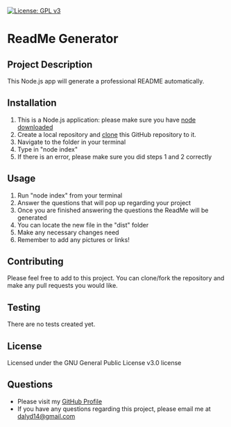 
[![License: GPL v3](https://img.shields.io/badge/License-GPLv3-blue.svg)](https://www.gnu.org/licenses/gpl-3.0)
# ReadMe Generator
## Project Description
This Node.js app will generate a professional README automatically.
## Installation
1. This is a Node.js application: please make sure you have [node downloaded](https://nodejs.org/en/download/)
1. Create a local repository and [clone](https://docs.github.com/en/free-pro-team@latest/github/creating-cloning-and-archiving-repositories/cloning-a-repository) this GitHub repository to it.
1. Navigate to the folder in your terminal
1. Type in "node index"
1. If there is an error, please make sure you did steps 1 and 2 correctly
## Usage
1. Run "node index" from your terminal
1. Answer the questions that will pop up regarding your project
1. Once you are finished answering the questions the ReadMe will be generated
1. You can locate the new file in the "dist" folder
1. Make any necessary changes need
1. Remember to add any pictures or links!
## Contributing
Please feel free to add to this project. You can clone/fork the repository and make any pull requests you would like.
## Testing
There are no tests created yet.
## License
Licensed under the GNU General Public License v3.0 license
## Questions
* Please visit my [GitHub Profile](https://github.com/dalyd14)
* If you have any questions regarding this project, please email me at [dalyd14@gmail.com](mailto:dalyd14@gmail.com)
